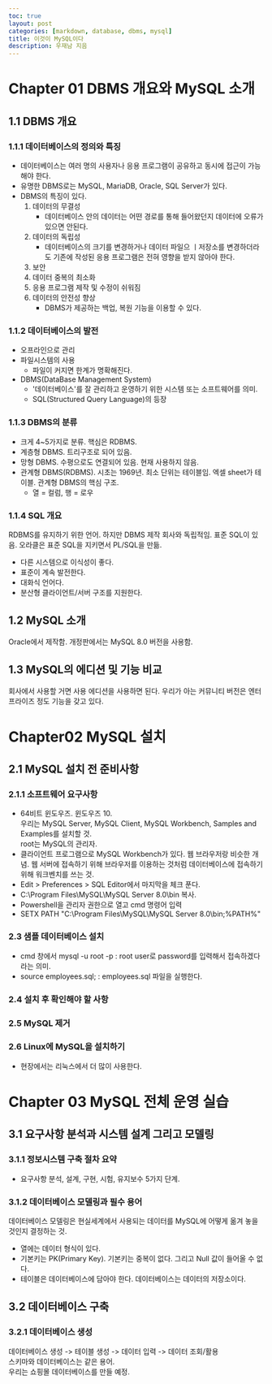 ```yaml
---
toc: true
layout: post
categories: [markdown, database, dbms, mysql]
title: 이것이 MySQL이다
description: 우재남 지음
---
```


# Chapter 01 DBMS 개요와 MySQL 소개
## 1.1 DBMS 개요
### 1.1.1 데이터베이스의 정의와 특징
- 데이터베이스는 여러 명의 사용자나 응용 프로그램이 공유하고 동시에 접근이 가능해야 한다. 
- 유명한 DBMS로는 MySQL, MariaDB, Oracle, SQL Server가 있다. 
- DBMS의 특징이 있다. 
    1. 데이터의 무결성
        - 데이터베이스 안의 데이터는 어떤 경로를 통해 들어왔던지 데이터에 오류가 있으면 안된다. 
    2. 데이터의 독립성
        - 데이터베이스의 크기를 변경하거나 데이터 파일으 ㅣ저장소를 변경하더라도 기존에 작성된 응용 프로그램은 전혀 영향을 받지 않아야 한다. 
    3. 보안
    4. 데이터 중복의 최소화
    5. 응용 프로그램 제작 및 수정이 쉬워짐
    6. 데이터의 안전성 향상
        - DBMS가 제공하는 백업, 복원 기능을 이용할 수 있다.

### 1.1.2 데이터베이스의 발전
- 오프라인으로 관리
- 파일시스템의 사용
    - 파일이 커지면 한계가 명확해진다.
- DBMS(DataBase Management System)
    - '데이터베이스'를 잘 관리하고 운영하기 위한 시스템 또는 소프트웨어를 의미. 
    - SQL(Structured Query Language)의 등장

### 1.1.3 DBMS의 분류
- 크게 4~5가지로 분류. 핵심은 RDBMS. 
- 계층형 DBMS. 트리구조로 되어 있음. 
- 망형 DBMS. 수평으로도 연결되어 있음. 현재 사용하지 않음. 
- 관계형 DBMS(RDBMS). 시초는 1969년. 최소 단위는 테이블임. 엑셀 sheet가 테이블. 관계형 DBMS의 핵심 구조. 
    - 열 = 컬럼, 행 = 로우

### 1.1.4 SQL 개요
RDBMS를 유지하기 위한 언어. 하지만 DBMS 제작 회사와 독립적임. 표준 SQL이 있음. 오라클은 표준 SQL을 지키면서 PL/SQL을 만듦. 
- 다른 시스템으로 이식성이 좋다. 
- 표준이 계속 발전한다.
- 대화식 언어다.
- 분산형 클라이언트/서버 구조를 지원한다.

## 1.2 MySQL 소개
Oracle에서 제작함. 개정판에서는 MySQL 8.0 버전을 사용함. 

## 1.3 MySQL의 에디션 및 기능 비교
회사에서 사용할 거면 사용 에디션을 사용하면 된다. 우리가 아는 커뮤니티 버전은 엔터프라이즈 정도 기능을 갖고 있다. 

# Chapter02 MySQL 설치
## 2.1 MySQL 설치 전 준비사항
### 2.1.1 소프트웨어 요구사항
- 64비트 윈도우즈. 윈도우즈 10.   
우리는 MySQL Server, MySQL Client, MySQL Workbench, Samples and Examples를 설치할 것.   
root는 MySQL의 관리자. 
- 클라이언트 프로그램으로 MySQL Workbench가 있다. 웹 브라우저랑 비슷한 개념. 웹 서버에 접속하기 위해 브라우저를 이용하는 것처럼 데이터베이스에 접속하기 위해 워크벤치를 쓰는 것. 
- Edit > Preferences > SQL Editor에서 마지막을 체크 푼다. 
- C:\Program Files\MySQL\MySQL Server 8.0\bin 복사. 
- Powershell을 관리자 권한으로 열고 cmd 명령어 입력
- SETX PATH "C:\Program Files\MySQL\MySQL Server 8.0\bin;%PATH%" 

### 2.3 샘플 데이터베이스 설치
- cmd 창에서 mysql -u root -p : root user로 password를 입력해서 접속하겠다라는 의미. 
- source employees.sql; : employees.sql 파일을 실행한다. 

### 2.4 설치 후 확인해야 할 사항
### 2.5 MySQL 제거
### 2.6 Linux에 MySQL을 설치하기
- 현장에서는 리눅스에서 더 많이 사용한다. 

# Chapter 03 MySQL 전체 운영 실습
## 3.1 요구사항 분석과 시스템 설계 그리고 모델링
### 3.1.1 정보시스템 구축 절차 요약
- 요구사항 분석, 설계, 구현, 시험, 유지보수 5가지 단계. 
### 3.1.2 데이터베이스 모델링과 필수 용어
데이터베이스 모델링은 현실세계에서 사용되는 데이터를 MySQL에 어떻게 옮겨 놓을 것인지 결정하는 것.  
- 열에는 데이터 형식이 있다. 
- 기본키는 PK(Primary Key). 기본키는 중복이 없다. 그리고 Null 값이 들어올 수 없다. 
- 테이블은 데이터베이스에 담아야 한다. 데이터베이스는 데이터의 저장소이다. 

## 3.2 데이터베이스 구축
### 3.2.1 데이터베이스 생성
데이터베이스 생성 -> 테이블 생성 -> 데이터 입력 -> 데이터 조회/활용  
스키마와 데이터베이스는 같은 용어.  
우리는 쇼핑몰 데이터베이스를 만들 예정.  
